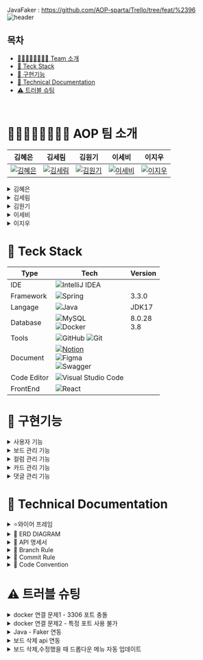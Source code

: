 JavaFaker : https://github.com/AOP-sparta/Trello/tree/feat/%2396
![header](https://capsule-render.vercel.app/api?type=soft&color=89E2FF&height=100&section=header&text=칸반보드%20프로젝트&fontSize=60&fontAlignY=55)

## 목차
- [👨🏻‍👩🏻‍👧🏻‍👦🏻 Team 소개](#team)
- [🎨 Teck Stack](#teck-stack)
- [🎯 구현기능](#feature)
- [📑 Technical Documentation](#tech-doc)
- [⚠️ 트러블 슈팅](#trouble)
<br>

<div id="team">
   
# 👨🏻‍👩🏻‍👧🏻‍👦🏻 AOP 팀 소개

   
| 김혜은                         | 김세림                         | 김원기                         | 이세비                         | 이지우                         |
|-------------------------------|-------------------------------|-------------------------------|-------------------------------|-------------------------------|
| [![김혜은](https://github.com/MetroDefro.png)]([https://github.com/MetroDefro]) | [![김세림](https://github.com/serim01.png)](https://github.com/serim01) | [![김원기](https://github.com/WonGi-Kim.png)](https://github.com/WonGi-Kim) | [![이세비](https://github.com/leesebi.png)](https://github.com/leesebi) | [![이지우](https://github.com/wldnfl.png)](https://github.com/wldnfl) |

<details>
<summary>김혜은</summary>
<div markdown="1">

- Security 전체 구조
- 프로젝트 세팅
- 회원가입, 로그인, 로그아웃 기능
- 프론트엔드: 회원가입, 로그인 구현 및 연동 / 카드 디테일 페이지 구현
- 프로젝트 전체 관리

</div>
</details>

<details>
<summary>김세림</summary>
<div markdown="1">

- 보드 관리 기능
- 쿼리 최적화: 보드, 댓글
- 프론트엔드: 카드 디테일 페이지 api 연동

</div>
</details>

<details>
<summary>김원기</summary>
<div markdown="1">

- 컬럼 관리 기능
- 쿼리 최적화: 칼럼
- 프론트엔드: 칼럼 api 연동

</div>
</details>

<details>
<summary>이세비</summary>
<div markdown="1">

- 카드 관리 기능
- 쿼리 최적화: 카드
- 프론트엔드: 카드 api 연동

</div>
</details>

<details>
<summary>이지우</summary>
<div markdown="1">

- 댓글 관리 기능
- 프론트엔드: 구조, 메인 페이지, 카드 상세 페이지

</div>
</details>
</div>

<div id="teck-stack">
  
# 🎨 Teck Stack

| Type       | Tech                                                                                                              | Version                                                                                                           |
| ---------- | ----------------------------------------------------------------------------------------------------------------- | ------------------------------------------------------------------------------------------------------------------- |
| IDE        |  ![IntelliJ IDEA](https://img.shields.io/badge/IntelliJIDEA-000000.svg?style=for-the-badge&logo=intellij-idea&logoColor=white)     |         |
| Framework  |  ![Spring](https://img.shields.io/badge/SpringBoot-%236DB33F.svg?style=for-the-badge&logo=spring&logoColor=white)          | 3.3.0       |
| Langage    | ![Java](https://img.shields.io/badge/java-%23ED8B00.svg?style=for-the-badge&logo=openjdk&logoColor=white)                  | JDK17              |
| Database   | ![MySQL](https://img.shields.io/badge/mysql-4479A1.svg?style=for-the-badge&logo=mysql&logoColor=white) <br/> ![Docker](https://img.shields.io/badge/docker-%230db7ed.svg?style=for-the-badge&logo=docker&logoColor=white) |  8.0.28 <br/>  3.8    |
| Tools      | ![GitHub](https://img.shields.io/badge/github-%23121011.svg?style=for-the-badge&logo=github&logoColor=white)  ![Git](https://img.shields.io/badge/git-%23F05033.svg?style=for-the-badge&logo=git&logoColor=white)       |     |
| Document |[![Notion](https://img.shields.io/badge/Notion-%23000000.svg?style=for-the-badge&logo=notion&logoColor=white)](https://www.notion.so/teamsparta/c9451bbd45cb4097a00f5e7b154fe6da?pvs=4) <br /> ![Figma](https://img.shields.io/badge/figma-%23F24E1E.svg?style=for-the-badge&logo=figma&logoColor=white) <br/>![Swagger](https://img.shields.io/badge/-Swagger-%23Clojure?style=for-the-badge&logo=swagger&logoColor=white)||
 | Code Editor | ![Visual Studio Code](https://img.shields.io/badge/Visual%20Studio%20Code-0078d7.svg?style=for-the-badge&logo=visual-studio-code&logoColor=white)  | |
 | FrontEnd | ![React](https://img.shields.io/badge/react-%2320232a.svg?style=for-the-badge&logo=react&logoColor=%2361DAFB) | |

</div>

<div id = "feature">
  
# 🎯 구현기능

<details> 
  <summary>사용자 기능 </summary>
<div markdown="1">

- [x] 로그인 기능
- [x] 로그아웃 기능
- [x] 회원가입
</div>
</details>

<details> 
  <summary>보드 관리 기능 </summary>
<div markdown="1">

- [x] 보드 목록 조회
- [x] 보드 생성
- [x] 보드 수정
- [x] 보드 삭제
- [x] 보드 초대
</div>
</details>

<details> 
  <summary>컬럼 관리 기능 </summary>
<div markdown="1">

- [x] 컬럼 생성
- [x] 컬럼 삭제
- [x] 컬럼 순서 이동
- [x] 컬럼 조회
- [x] 컬럼 수정
</div>
</details>

<details> 
  <summary>카드 관리 기능 </summary>
<div markdown="1">

- [x] 카드 생성
- [x] 카드 삭제
- [x] 카드 순서 이동
- [x] 카드 전체 조회, 단건 조
- [x] 카드 수정
</div>
</details>

<details> 
  <summary>댓글 관리 기능 </summary>
<div markdown="1">

- [x] 댓글 작성
- [x] 댓글 조회
</div>
</details>
</div>

<div id = "tech-doc">
  
# 📑 Technical Documentation

<details>
<summary>⭐와이어 프레임</summary>
<div markdown="1">

![image](https://github.com/user-attachments/assets/1f790d2a-bc78-42b2-8659-ed774917ed6a)
![Figma-prototype](https://www.figma.com/proto/E2sxEIJ3XlFznmMiRJcSlx/%EC%B9%B8%EB%B0%98%EB%B3%B4%EB%93%9C-%ED%94%84%EB%A1%9C%EC%A0%9D%ED%8A%B8?node-id=4-2082&t=fYMTdKc3gIdwF9Kv-1&scaling=min-zoom&content-scaling=fixed&page-id=0%3A1)

</div>
</details>

<details>
<summary>🧬 ERD DIAGRAM</summary>
<div markdown="1">
 
   ![Untitled (2)](https://github.com/user-attachments/assets/330ce7b6-7b14-441d-a6bc-522273cba4d6)

</div>
</details>

<details>
<summary> 🔨 API 명세서</summary>
<div markdown="1">
  
![kanban_swagger](https://github.com/user-attachments/assets/2097c38a-4ba3-428a-b63c-c8f5b664b86d)

</div>
</details>

<details>
<summary>🔱 Branch Rule</summary>
<div markdown="1">
  
## 🔱  Branch Rule
- main, dev, feature 브랜치 사용.
- feature 브랜치에서 기능 개발 완료시 dev 브랜치로 merge
- 프로젝트 완료시 main 브랜치로 merge
- **feature/#이슈번호**
> ex)  
> feature/#36


</div>
</details>

</div>
</details>


<details>
<summary>🌠 Commit Rule</summary>
<div markdown="1">
  
## 🌠 Commit Rule
- **[#이슈번호] '작업 타입' : '작업 내용'**
> ex)  
> [#36] ✨ feat : 회원가입 기능 추가

| 작업 타입 | 작업내용 |
| --- | --- |
| ✨ feat | 새로운 기능을 추가 |
| 🐛 bugfix | 버그 수정 |
| ♻️ refactor | 코드 리팩토링 |
| 🩹 fix | 코드 수정 |
| 🚚 move | 파일 옮김/정리 |
| 🔥 del | 기능/파일을 삭제 |
| 🍻 test | 테스트 코드를 작성 |
| 🎨 readme | readme 수정 |
| 🙈 gitfix | gitignore 수정 |
| 🔨script | package.json 변경(npm 설치 등) |


</div>
</details>



<details>
<summary>🚀 Code Convention</summary>
<div markdown="1">
  
## 🚀 Code Convention
### DTO
> - `@Data` 어노테이션 사용

### Controller
> - `CommonResponse`로 묶어 `ResponseEntity`로 반환하기

</div>
</details>
<div id ="trouble">
  
# ⚠️ 트러블 슈팅

<details>
<summary>docker 연결 문제1 - 3306 포트 충돌 </summary>
<div markdown="1">
   
![스크린샷 2024-07-10 164602](https://github.com/user-attachments/assets/8d4c41fa-8d53-464a-a1ae-ec1912dba44f)

  기존에 설치해놓은 mysql과 3306 포트가 충돌
  ![스크린샷 2024-07-10 164845](https://github.com/user-attachments/assets/c5cf73ce-2ee5-4e74-aceb-075b96557304)
  
다음과 같이 cmd에서 작업한 후 다시 실행하니 문제없이 docker가 실행됨

→ 이후 팀원들과 환경을 동일하게 하기위해  3307 포트로 변경하여 작업함. (충돌 많은 이슈)

docker- compose → `ports:  - "3307:3306"`

</div>
</details>

<details>
<summary>docker 연결 문제2 - 특정 포트 사용 불가 </summary>
<div markdown="1">
   
`an attempt was made to access a socket in a way forbidden by its access permissions.`

- 윈도우를 껐다 켤 때마다 특정 포트들이 사용 불가능 하게 된다.
<br>그러나 다른 곳에 사용 중인 포트는 아니다.

- 재부팅을 할 때마다 사용 불가 포트가 바뀌기 때문에 보통 재부팅을 하면 해결 된다.

</div>
</details>

<details>
<summary>Java - Faker 연동 </summary>
<div markdown="1">
   
- Java - Faker를 쓰면서 gradle과 snakeYAML 버전 때문에 의존성 추가가 어려웠던 점
    
    → 가장 최신 버전의 gradle 3.3.1과 연동되는 snakeYAML 버전을 찾아서 명시적으로 의존성 추가
    
- CSV 데이터를 MySQL 테이블에 삽입해야 하는데 `SHOW VARIABLES LIKE 'secure_file_priv';` 
로 나온 폴더에 CSV 데이터를 옮긴다음 Local_infile을 해도 안되는 현상
    
    → MySQL을 docker를 통해 실행했기 때문에 권한 설정과 파일을 로컬이 아닌 docker를 통해서 진행하여 해결

</div>
</details>

<details>
<summary>보드 삭제 api 연동 </summary>
<div markdown="1">
   
- 특정 보드 삭제하는 기능
- 'Selected board does not have a valid ID.' `confirmDeleteBoard` 함수에서 선택된 보드의 `boardId`를 가져오는 과정에서 문제가 발생
- 보드 생성 시 서버 응답에서 `id`를 추출하여 보드 객체에 추가하고, 삭제 함수 에서는 이 `id`를 사용하여 삭제 요청을 보내도록 수정

</div>
</details>

<details>
<summary>보드 삭제,수정했을 때 드롭다운 메뉴 자동 업데이트 </summary>
<div markdown="1">
   
- 보드를 생성하거나 수정했을 때 드롭다운 메뉴가 자동으로 업데이트 되도록 수정
- **보드 선택 드롭다운 수정**: `Object.keys(boards).map`을 통해 보드 이름들을 옵션으로 표시
- **handleAddBoard 함수 수정**: `boardName.trim()`을 통해 보드 이름에서 앞뒤 공백을 제거하고 키로 사용.새로운 보드를 `setBoards`를 통해 추가하고 `selectedBoard`를 새 보드의 이름으로 설정하여 보드 선택 드롭다운에서 바로 선택되도록 한다.
</div>
</details>

</div>
